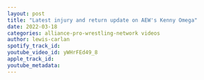 ```yaml
---
layout: post
title: "Latest injury and return update on AEW's Kenny Omega"
date: 2022-03-18
categories: alliance-pro-wrestling-network videos
author: lewis-carlan
spotify_track_id: 
youtube_video_id: yWHrFEd49_8
apple_track_id: 
youtube_metadata: 
---
```

